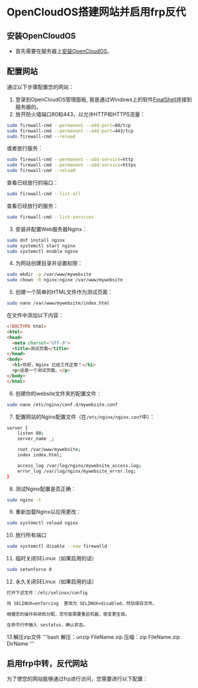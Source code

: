 # OpenCloudOS搭建网站并启用frp反代

## 安装OpenCloudOS

- 首先需要在服务器上[安装OpenCloudOS](https://github.com/nmknm14/OpenCloudOS_install_steps)。

## 配置网站

通过以下步骤配置您的网站：

1. 登录到OpenCloudOS管理面板, 我是通过Windows上的软件[FinalShell](https://www.hostbuf.com/)连接到服务器的。
2. 放开防火墙端口80和443，以允许HTTP和HTTPS流量：

```bash
sudo firewall-cmd --permanent --add-port=80/tcp
sudo firewall-cmd --permanent --add-port=443/tcp
sudo firewall-cmd --reload
```
或者放行服务：
```bash
sudo firewall-cmd --permanent --add-service=http
sudo firewall-cmd --permanent --add-service=https
sudo firewall-cmd --reload
```
查看已经放行的端口：
```bash
sudo firewall-cmd --list-all
``` 
查看已经放行的服务：
```bash
sudo firewall-cmd --list-services
```

3. 安装并配置Web服务器Nginx：

```bash
sudo dnf install nginx
sudo systemctl start nginx
sudo systemctl enable nginx
```
4. 为网站创建目录并设置权限：
```bash
sudo mkdir -p /var/www/mywebsite
sudo chown -R nginx:nginx /var/www/mywebsite
```
5. 创建一个简单的HTML文件作为测试页面：
```bash
sudo nano /var/www/mywebsite/index.html
```
在文件中添加以下内容：
```html
<!DOCTYPE html>
<html>
<head>
  <meta charset="UTF-8">
  <title>测试页面</title>
</head>
<body>
  <h1>你好，Nginx 已经工作正常！</h1>
  <p>这是一个测试页面。</p>
</body>
</html>
```
6. 创建你的website文件夹的配置文件：
```bash
sudo nano /etc/nginx/conf.d/mywebsite.conf
```
7. 配置网站的Nginx配置文件（在`/etc/nginx/nginx.conf`中）：

```bash
server {
    listen 80;
    server_name _;

    root /var/www/mywebsite;
    index index.html;

    access_log /var/log/nginx/mywebsite_access.log;
    error_log /var/log/nginx/mywebsite_error.log;
}
```
8. 测试Nginx配置是否正确：

```bash 
sudo nginx -t
```
9. 重新加载Nginx以应用更改：

```bash
sudo systemctl reload nginx
```
10. 放行所有端口
    
```bash
sudo systemctl disable --now firewalld
```
11. 临时关闭SELinux（如果启用的话）
    
```bash
sudo setenforce 0
```
12. 永久关闭SELinux（如果启用的话）
    
```bash
打开下述文件：/etc/selinux/config

将 SELINUX=enforcing  更改为 SELINUX=disabled，然后保存文件。

根据您的操作系统和分配，您可能需要重启机器，使变更生效。

在命令行中输入 sestatus，确认状态。
```
13.解压zip文件
'''bash
解压：unzip FileName.zip
压缩：zip FileName.zip DirName
'''
## 启用frp中转，反代网站

为了使您的网站能够通过frp进行访问，您需要进行以下配置：

